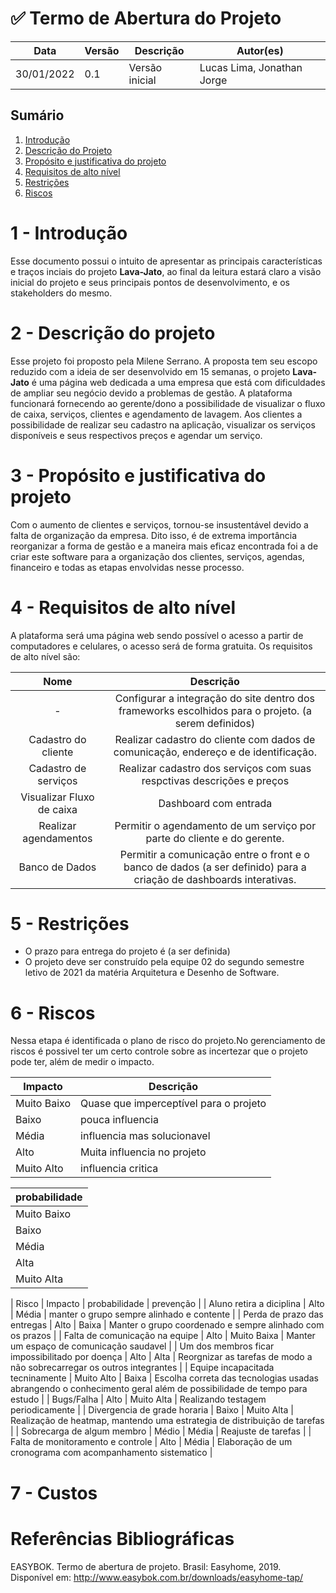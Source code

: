 # ✅ Termo de Abertura do Projeto

| Data       | Versão | Descrição      | Autor(es)                  |
| ---------- | ------ | -------------- | -------------------------- |
| 30/01/2022 | 0.1    | Versão inicial | Lucas Lima, Jonathan Jorge |

## Sumário

1. [Introdução](#1---introdução)
2. [Descrição do Projeto](#2---descrição-do-projeto)
3. [Propósito e justificativa do projeto](#3---propósito-e-justificativa-do-projeto)
4. [Requisitos de alto nível](#4---requisitos-de-alto-nível)
5. [Restrições](#5---restrições)
6. [Riscos](#6---riscos)

# 1 - Introdução

Esse documento possui o intuito de apresentar as principais características e traços inciais do projeto **Lava-Jato**, ao final da leitura estará claro a visão inicial do projeto e seus principais pontos de desenvolvimento, e os stakeholders do mesmo.

# 2 - Descrição do projeto

Esse projeto foi proposto pela Milene Serrano. A proposta tem seu escopo reduzido com a ideia de ser desenvolvido em 15 semanas, o projeto **Lava-Jato** é uma página web dedicada a uma empresa que está com dificuldades de ampliar seu negócio devido a problemas de gestão. A plataforma funcionará fornecendo ao gerente/dono a possibilidade de visualizar o fluxo de caixa, serviços, clientes e agendamento de lavagem. Aos clientes a possibilidade de realizar seu cadastro na aplicação, visualizar os serviços disponíveis e seus respectivos preços e agendar um serviço.

# 3 - Propósito e justificativa do projeto

Com o aumento de clientes e serviços, tornou-se insustentável devido a falta de organização da empresa. Dito isso, é de extrema importância reorganizar a forma de gestão e a maneira mais eficaz encontrada foi a de criar este software para a organização dos clientes, serviços, agendas, financeiro e todas as etapas envolvidas nesse processo.

# 4 - Requisitos de alto nível

A plataforma será uma página web sendo possível o acesso a partir de computadores e celulares, o acesso será de forma gratuita. Os requisitos de alto nível são:

|           Nome            |                                                     Descrição                                                      |
| :-----------------------: | :----------------------------------------------------------------------------------------------------------------: |
|             -             |        Configurar a integração do site dentro dos frameworks escolhidos para o projeto. (a serem definidos)        |
|    Cadastro do cliente    |                Realizar cadastro do cliente com dados de comunicação, endereço e de identificação.                 |
|   Cadastro de serviços    |                       Realizar cadastro dos serviços com suas respctivas descrições e preços                       |
| Visualizar Fluxo de caixa |                                               Dashboard com entrada                                                |
|   Realizar agendamentos   |                      Permitir o agendamento de um serviço por parte do cliente e do gerente.                       |
|      Banco de Dados       | Permitir a comunicação entre o front e o banco de dados (a ser definido) para a criação de dashboards interativas. |

# 5 - Restrições

-   O prazo para entrega do projeto é (a ser definida)
-   O projeto deve ser construído pela equipe 02 do segundo semestre letivo de 2021 da matéria Arquitetura e Desenho de Software.

# 6 - Riscos

Nessa etapa é identificada o plano de risco do projeto.No gerenciamento de riscos é possivel ter um certo controle sobre as incertezar que o projeto pode ter, além de medir o impacto.

| Impacto     | Descrição                              |
| ----------- | -------------------------------------- |
| Muito Baixo | Quase que imperceptível para o projeto |
| Baixo       | pouca influencia                       |
| Média       | influencia mas solucionavel            |
| Alto        | Muita influencia no projeto            |
| Muito Alto  | influencia critica                     |

| probabilidade |
| ------------- |
| Muito Baixo   |
| Baixo         |
| Média         |
| Alta          |
| Muito Alta    |

| Risco | Impacto | probabilidade | prevenção |
| Aluno retira a diciplina | Alto | Média | manter o grupo sempre alinhado e contente |
| Perda de prazo das entregas | Alto | Baixa | Manter o grupo coordenado e sempre alinhado com os prazos |
| Falta de comunicação na equipe | Alto | Muito Baixa | Manter um espaço de comunicação saudavel |
| Um dos membros ficar impossibilitado por doença | Alto | Alta | Reorgnizar as tarefas de modo a não sobrecarregar os outros integrantes |
| Equipe incapacitada tecninamente | Muito Alto | Baixa | Escolha correta das tecnologias usadas abrangendo o conhecimento geral além de possibilidade de tempo para estudo |
| Bugs/Falha | Alto | Muito Alta | Realizando testagem periodicamente |
| Divergencia de grade horaria | Baixo | Muito Alta | Realização de heatmap, mantendo uma estrategia de distribuição de tarefas |
| Sobrecarga de algum membro | Médio | Média | Reajuste de tarefas |
| Falta de monitoramento e controle | Alto | Média | Elaboração de um cronograma com acompanhamento sistematico |

# 7 - Custos

# Referências Bibliográficas

EASYBOK. Termo de abertura de projeto. Brasil: Easyhome, 2019. Disponível em: http://www.easybok.com.br/downloads/easyhome-tap/
